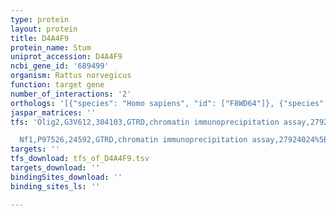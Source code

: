 ```yaml
---
type: protein
layout: protein
title: D4A4F9
protein_name: Stum
uniprot_accession: D4A4F9
ncbi_gene_id: '689499'
organism: Rattus norvegicus
function: target gene
number_of_interactions: '2'
orthologs: '[{"species": "Homo sapiens", "id": ["F8WD64"]}, {"species": "Danio rerio", "id": ["G1K2X9"]}, {"species": "Mus musculus", "id": ["J3QP43"]}]'
jaspar_matrices: ''
tfs: 'Olig2,G3V612,304103,GTRD,chromatin immunoprecipitation assay,27924024%5Buid%5D,No

  Nf1,P97526,24592,GTRD,chromatin immunoprecipitation assay,27924024%5Buid%5D,No'
targets: ''
tfs_download: tfs_of_D4A4F9.tsv
targets_download: ''
bindingSites_download: ''
binding_sites_ls: ''

---
```

